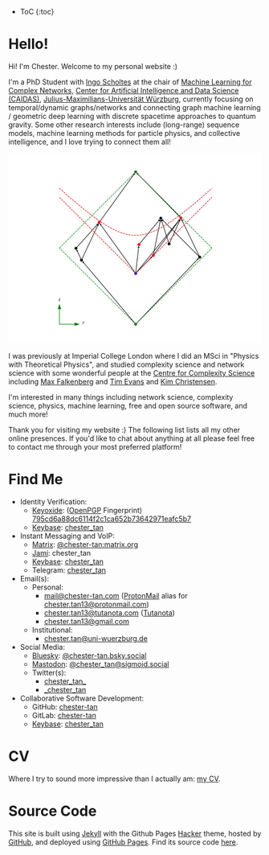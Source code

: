 * ToC
{:toc}

# Hello!

Hi! I'm Chester. Welcome to my personal website \:\)

I'm a PhD Student with [Ingo Scholtes](https://www.ingoscholtes.net/) at the chair of [Machine Learning for Complex Networks](https://www.informatik.uni-wuerzburg.de/ml4nets/team/), [Center for Artificial Intelligence and Data Science (CAIDAS)](https://www.uni-wuerzburg.de/caidas/), [Julius-Maximilians-Universität Würzburg](https://www.uni-wuerzburg.de/), currently focusing on temporal/dynamic graphs/networks and connecting graph machine learning / geometric deep learning with discrete spacetime approaches to quantum gravity. Some other research interests include (long-range) sequence models, machine learning methods for particle physics, and collective intelligence, and I love trying to connect them all!

![Spacetime Random Geometric Graph](./SRGG.jpg)

I was previously at Imperial College London where I did an MSci in \"Physics with Theoretical Physics\", and studied complexity science and network science with some wonderful people at the [Centre for Complexity Science](https://www.imperial.ac.uk/complexity-science) including [Max Falkenberg](https://orcid.org/0000-0002-2986-2494) and [Tim Evans](http://netplexity.org/) and [Kim Christensen](https://www.imperial.ac.uk/people/k.christensen).

I'm interested in many things including network science, complexity science, physics, machine learning, free and open source software, and much more!

Thank you for visiting my website \:\) The following list lists all my other online presences. If you'd like to chat about anything at all please feel free to contact me through your most preferred platform!

# Find Me

* Identity Verification:
  * [Keyoxide](https://keyoxide.org): ([OpenPGP](https://openpgp.org) Fingerprint) [795cd6a88dc6114f2c1ca652b73642971eafc5b7](https://keyoxide.org/795cd6a88dc6114f2c1ca652b73642971eafc5b7)
  * [Keybase](https://keybase.io): [chester\_tan](https://keybase.io/chester_tan)
* Instant Messaging and VoIP:
  * [Matrix](https://matrix.org): [@chester-tan:matrix.org](https://matrix.to/#/@chester-tan:matrix.org)
  * [Jami](https://jami.net/): chester\_tan
  * [Keybase](https://keybase.io): [chester\_tan](https://keybase.io/chester_tan)
  * Telegram: [chester\_tan](https://t.me/chester_tan)
* Email(s): 
  * Personal:
    * [mail@chester-tan.com](mailto:mail@chester-tan.com) \([ProtonMail](https://protonmail.com/) alias for [chester.tan13@protonmail.com](mailto:chester.tan13@protonmail.com)\)
    * [chester.tan13@tutanota.com](mailto:chester.tan13@tutanota.com) \([Tutanota](https://tutanota.com/)\)
    * [chester.tan13@gmail.com](mailto:chester.tan13@gmail.com)
  * Institutional:
    * [chester.tan@uni-wuerzburg.de](mailto:chester.tan@uni-wuerzburg.de)
* Social Media:
  * [Bluesky](https://bsky.app/): [@chester-tan.bsky.social](https://bsky.app/profile/chester-tan.bsky.social)
  * [Mastodon](https://joinmastodon.org/): [@chester\_tan@sigmoid.social](https://sigmoid.social/@chester_tan)
  * Twitter(s): 
    * [chester\_tan\_](https://twitter.com/chester_tan_)
    * [\_chester\_tan](https://twitter.com/_chester_tan)
* Collaborative Software Development:
  * GitHub: [chester-tan](https://github.com/chester-tan)
  * GitLab: [chester-tan](https://gitlab.com/chester-tan)
  * [Keybase](https://keybase.io): [chester\_tan](https://keybase.io/chester_tan)

<!---
# My Blog

If you'd like you can also visit [my blog](https://chester-tan.com/blog) and subscribe to its [atom feed](https://chester-tan.com/feed.xml) \:\)
--->

# CV

Where I try to sound more impressive than I actually am: [my CV](https://chester-tan.com/CV).

# Source Code

This site is built using [Jekyll](https://jekyllrb.com/) with the Github Pages [Hacker](https://github.com/pages-themes/hacker) theme, hosted by [GitHub](https://github.com), and deployed using [GitHub Pages](https://docs.github.com/en/pages/setting-up-a-github-pages-site-with-jekyll/about-github-pages-and-jekyll). Find its source code [here](https://github.com/chester-tan/chester-tan.github.io).
